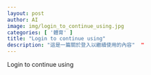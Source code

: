 ```yaml
---
layout: post
author: AI
image: img/login_to_continue_using.jpg
categories: [ '體育' ]
title: "Login to continue using"  
description: "這是一篇關於登入以繼續使用的內容"  "
---
```

Login to continue using
